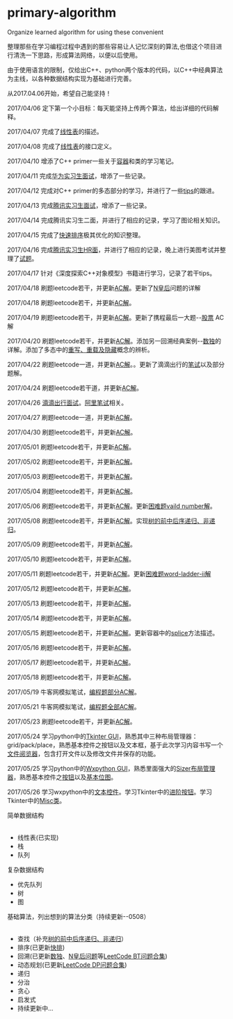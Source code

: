 # primary-algorithm
<p>Organize learned algorithm for using these convenient</p>
<p>整理那些在学习编程过程中遇到的那些容易让人记忆深刻的算法,也借这个项目进行清洗一下思路，形成算法网络，以便以后使用。</p>
<p>由于使用语言的限制，仅给出C++、python两个版本的代码，以C++中经典算法为主线，以各种数据结构实现为基础进行完善。</p>
<p>从2017.04.06开始，希望自己能坚持！</p>
<p>2017/04/06 定下第一个小目标：每天能坚持上传两个算法，给出详细的代码解释。</p>
<p>2017/04/07 完成了<a href=https://github.com/cbhust8025/primary-algorithm/tree/master/simple%20data%20structure/linear%20list>线性表</a>的描述。</p>
<p>2017/04/08 完成了<a href=https://github.com/cbhust8025/primary-algorithm/tree/master/simple%20data%20structure/linear%20list>线性表</a>的接口定义。</p>
<p>2017/04/10 增添了C++ primer一些关于<a href=https://github.com/cbhust8025/primary-algorithm/tree/master/jobs/C-%20basic%20concept/Container>容器</a>和类的学习笔记。</p>
<p>2017/04/11 完成<a href=https://github.com/cbhust8025/primary-algorithm/tree/master/jobs/Job%20interview/huawei>华为实习生面试</a>，增添了一些记录。</p>
<p>2017/04/12 完成对C++ primer的多态部分的学习，并进行了一些<a href=https://github.com/cbhust8025/primary-algorithm/tree/master/jobs/C-%20tips>tips</a>的跟进。</p>
<p>2017/04/13 完成<a href=https://github.com/cbhust8025/primary-algorithm/tree/master/jobs/Job%20interview/Tencent>腾讯实习生面试</a>，增添了一些记录。</p>
<p>2017/04/14 完成腾讯实习生二面，并进行了相应的记录，学习了图论相关知识。</p>
<p>2017/04/15 完成了<a href=https://github.com/cbhust8025/primary-algorithm/tree/master/Classical-Algorithm/quick_sort>快速排序</a>极其优化的知识整理。</p>
<p>2017/04/16 完成<a href=https://github.com/cbhust8025/primary-algorithm/tree/master/jobs/Job%20interview/Tencent>腾讯实习生HR面</a>，并进行了相应的记录，晚上进行美图考试并整理了<a href=https://github.com/cbhust8025/primary-algorithm/tree/master/jobs/Job%20interview/meitu>试题</a>。</p>
<p>2017/04/17 针对《深度探索C++对象模型》书籍进行学习，记录了若干tips。</p>
<p>2017/04/18 刷题leetcode若干，并更新<a href=https://github.com/cbhust8025/primary-algorithm/tree/master/leetcode>AC解</a>。更新了<a href= https://github.com/cbhust8025/primary-algorithm/tree/master/Classical-Algorithm/N-queen%20Problem>N皇后</a>问题的详解</p>
<p>2017/04/18 刷题leetcode若干，并更新<a href=https://github.com/cbhust8025/primary-algorithm/tree/master/LeetCode/C-%20project>AC解</a>。</p>
<p>2017/04/19 刷题leetcode若干，并更新<a href=https://github.com/cbhust8025/primary-algorithm/tree/master/LeetCode/C-%20project>AC解</a>。更新了携程最后一大题--<a href=https://github.com/cbhust8025/primary-algorithm/blob/newbranch/jobs/Job%20interview/xiecheng/README.md>股票</a> AC解</p>
<p>2017/04/20 刷题leetcode若干，并更新<a href=https://github.com/cbhust8025/primary-algorithm/tree/master/LeetCode/C-%20project>AC解</a>。添加另一回溯经典案例--<a href=https://github.com/cbhust8025/primary-algorithm/tree/newbranch/Classical-Algorithm/Sudoku>数独</a>的详解。添加了多态中的<a href=https://github.com/cbhust8025/primary-algorithm/blob/newbranch/jobs/C-%20basic%20concept/polymorphic/README.md>重写、重载及隐藏</a>概念的辨析。</p>
<p>2017/04/22 刷题leetcode一道，并更新<a href=https://github.com/cbhust8025/primary-algorithm/tree/master/LeetCode/C-%20project>AC解</a>。。更新了滴滴出行的<a href=https://github.com/cbhust8025/primary-algorithm/tree/newbranch/jobs/Job%20interview/didi>笔试</a>以及部分题解。
<p>2017/04/24 刷题leetcode若干道，并更新<a href=https://github.com/cbhust8025/primary-algorithm/tree/master/LeetCode/C-%20project>AC解</a>。
<p>2017/04/26 <a href=https://github.com/cbhust8025/primary-algorithm/blob/master/jobs/Job%20interview/didi/README.md>滴滴出行面试</a>。<a href=https://github.com/cbhust8025/primary-algorithm/tree/master/jobs/Job%20interview/ALiBaBa>阿里笔试</a>相关。</p>
<p>2017/04/27 刷题leetcode一道，并更新<a href=https://github.com/cbhust8025/primary-algorithm/tree/master/LeetCode/C-%20project>AC解</a>。</p>
<p>2017/04/30 刷题leetcode若干，并更新<a href=https://github.com/cbhust8025/primary-algorithm/tree/master/LeetCode/C-%20project>AC解</a>。</p>
<p>2017/05/01 刷题leetcode若干，并更新<a href=https://github.com/cbhust8025/primary-algorithm/tree/master/LeetCode/C-%20project>AC解</a>。</p>
<p>2017/05/02 刷题leetcode若干，并更新<a href=https://github.com/cbhust8025/primary-algorithm/tree/master/LeetCode/C-%20project>AC解</a>。</p>
<p>2017/05/03 刷题leetcode若干，并更新<a href=https://github.com/cbhust8025/primary-algorithm/tree/master/LeetCode/C-%20project>AC解</a>。</p>
<p>2017/05/04 刷题leetcode若干，并更新<a href=https://github.com/cbhust8025/primary-algorithm/tree/master/LeetCode/C-%20project>AC解</a>。</p>
<p>2017/05/06 刷题leetcode若干，并更新<a href=https://github.com/cbhust8025/primary-algorithm/tree/master/LeetCode/C-%20project>AC解</a>。更新<a href=https://github.com/cbhust8025/primary-algorithm/blob/master/LeetCode/ValuableHP/65_Valid%20Number.md>困难题vaild number解</a>。</p>
<p>2017/05/08 刷题leetcode若干，并更新<a href=https://github.com/cbhust8025/primary-algorithm/tree/master/LeetCode/C-%20project>AC解</a>。实现<a href=https://github.com/cbhust8025/primary-algorithm/blob/master/LeetCode/C-%20project/TreeHelper.md>树的前中后序递归、非递归</a>。</p>
<p>2017/05/09 刷题leetcode若干，并更新<a href=https://github.com/cbhust8025/primary-algorithm/tree/master/LeetCode/C-%20project>AC解</a>。</p>
<p>2017/05/10 刷题leetcode若干，并更新<a href=https://github.com/cbhust8025/primary-algorithm/tree/master/LeetCode/C-%20project>AC解</a>。</p>
<p>2017/05/11 刷题leetcode若干，并更新<a href=https://github.com/cbhust8025/primary-algorithm/tree/master/LeetCode/C-%20project>AC解</a>。更新<a href=https://github.com/cbhust8025/primary-algorithm/blob/master/LeetCode/ValuableHP/126_WordLadderII.md>困难题word-ladder-ii解</a></p>
<p>2017/05/12 刷题leetcode若干，并更新<a href=https://github.com/cbhust8025/primary-algorithm/tree/master/LeetCode/C-%20project>AC解</a>。</p>
<p>2017/05/13 刷题leetcode若干，并更新<a href=https://github.com/cbhust8025/primary-algorithm/tree/master/LeetCode/C-%20project>AC解</a>。</p>
<p>2017/05/14 刷题leetcode若干，并更新<a href=https://github.com/cbhust8025/primary-algorithm/tree/master/LeetCode/C-%20project>AC解</a>。</p>
<p>2017/05/15 刷题leetcode若干，并更新<a href=https://github.com/cbhust8025/primary-algorithm/tree/master/LeetCode/C-%20project>AC解</a>。更新容器中的<a href=https://github.com/cbhust8025/primary-algorithm/tree/master/jobs/C-%20basic%20concept>splice</a>方法描述。</p>
<p>2017/05/16 刷题leetcode若干，并更新<a href=https://github.com/cbhust8025/primary-algorithm/tree/master/LeetCode/C-%20project>AC解</a>。</p>
<p>2017/05/17 刷题leetcode若干，并更新<a href=https://github.com/cbhust8025/primary-algorithm/tree/master/LeetCode/C-%20project>AC解</a>。</p>
<p>2017/05/18 刷题leetcode若干，并更新<a href=https://github.com/cbhust8025/primary-algorithm/tree/master/LeetCode/C-%20project>AC解</a>。</p>
<p>2017/05/19 牛客网模拟笔试，<a href=https://github.com/cbhust8025/primary-algorithm/blob/master/jobs/Job%20interview/NiuKe/README.md>编程题部分AC解</a>。</p>
<p>2017/05/21 牛客网模拟笔试，<a href=https://github.com/cbhust8025/primary-algorithm/blob/master/jobs/Job%20interview/NiuKe/README.md>编程题全部AC解</a>。</p>
<p>2017/05/23 刷题leetcode若干，并更新<a href=https://github.com/cbhust8025/primary-algorithm/tree/master/LeetCode/C-%20project>AC解</a>。</p>
<p>2017/05/24 学习python中的<a href=https://github.com/cbhust8025/PythonLearn/tree/master/Tkinter>Tkinter GUI</a>，熟悉其中三种布局管理器：grid/pack/place，熟悉基本控件之按钮以及文本框，基于此次学习内容书写一个<a href=https://github.com/cbhust8025/PythonLearn/blob/master/Tkinter/BasicWidget/SomeTestForWidget/Tklearn1.5-txtread.py>文件阅览器</a>，包含打开文件以及修改文件并保存的功能。</p>
<p>2017/05/25 学习python中的<a href=https://github.com/cbhust8025/PythonLearn/tree/master/Wxpython>Wxpython GUI</a>，熟悉里面强大的<a href=https://github.com/cbhust8025/PythonLearn/tree/master/Wxpython/BasicWidget>Sizer布局管理器</a>，熟悉基本控件之<a href=https://github.com/cbhust8025/PythonLearn/blob/master/Wxpython/BasicWidget/Button.md>按钮</a>以及<a href=https://github.com/cbhust8025/PythonLearn/blob/master/Wxpython/BasicWidget/Bitmap.md>基本位图</a>。</p>
<p>2017/05/26 学习wxpython中的<a href=https://github.com/cbhust8025/PythonLearn/blob/master/Wxpython/BasicWidget/Text.md>文本控件</a>。学习Tkinter中的<a href=https://github.com/cbhust8025/PythonLearn/blob/master/Tkinter/BasicWidget/AdvanceButton.md>进阶按钮</a>。学习Tkinter中的<a href=https://github.com/cbhust8025/PythonLearn/blob/master/Tkinter/BasicWidget/Misc.md>Misc类</a>。</p>
<p>简单数据结构
    <ul>
        <li>线性表(已实现)</li>
        <li>栈</li>
        <li>队列</li>
    </ul>
</p>
<p>复杂数据结构
    <ul>
    <li>优先队列</li>
    <li>树</li>
    <li>图</li>
    </ul>
</p>
<p>基础算法，列出想到的算法分类（持续更新--0508）
    <ul>
        <li>查找（补充<a href=https://github.com/cbhust8025/primary-algorithm/blob/master/LeetCode/C-%20project/TreeHelper.md>树的前中后序递归、非递归</a>）</li>
        <li>排序(已更新<a href=https://github.com/cbhust8025/primary-algorithm/tree/master/Classical-Algorithm/quick_sort>快排</a>)</li>         <li>回溯(已更新<a href=https://github.com/cbhust8025/primary-algorithm/tree/master/Classical-Algorithm/Sudoku>数独</a>、<a href=https://github.com/cbhust8025/primary-algorithm/tree/master/Classical-Algorithm/N-queen%20Problem>N皇后问题</a>等<a href=https://github.com/cbhust8025/primary-algorithm/blob/master/LeetCode/C-%20project/BackTrackingHelper.md>LeetCode BT问题合集</a>)</li>
        <li>动态规划(已更新<a href=https://github.com/cbhust8025/primary-algorithm/blob/master/LeetCode/C-%20project/DynamicProgrammingHelper.md>LeetCode DP问题合集</a>)</li>
        <li>递归</li>
        <li>分治</li>
        <li>贪心</li>
        <li>启发式</li>
        <li>持续更新中...</li>
    </ul>
</p>
